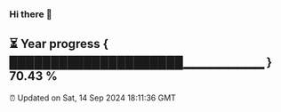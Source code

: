 ### Hi there 👋
⏳ Year progress { █████████████████████▁▁▁▁▁▁▁▁▁ } 70.43 %
---
⏰ Updated on Sat, 14 Sep 2024 18:11:36 GMT

